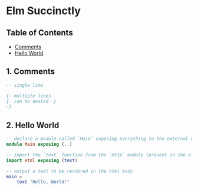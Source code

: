 # Elm Succinctly

## Table of Contents

* [Comments](#1-comments)
* [Hello World](#2-hello-world)

## 1. Comments

```elm
-- single line
```

```elm
{- multiple lines
{- can be nested -}
-}
```

## 2. Hello World

```elm
-- declare a module called `Main` exposing everything to the external world
module Main exposing (..)

-- import the `text` function from the `Http` module (present in the elm-lang/html package)
import Html exposing (text)

-- output a text to be rendered in the html body
main =
    text "Hello, World!"

```
